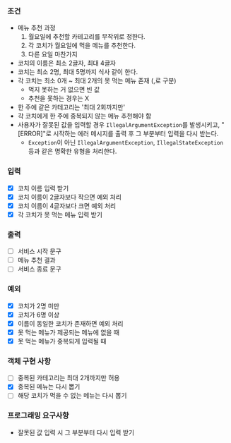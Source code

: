 ### 조건
- 메뉴 추천 과정
  1. 월요일에 추천할 카테고리를 무작위로 정한다.
  2. 각 코치가 월요일에 먹을 메뉴를 추천한다.
  3. 다른 요일 마찬가지
- 코치의 이름은 최소 2글자, 최대 4글자
- 코치는 최소 2명, 최대 5명까지 식사 같이 한다.
- 각 코치는 최소 0개 ~ 최대 2개의 못 먹는 메뉴 존재 (,로 구분)
  - 먹지 못하는 거 없으면 빈 값
  - 추천을 못하는 경우는 X
- 한 주에 같은 카테고리는 '최대 2회까지만'
- 각 코치에게 한 주에 중복되지 않는 메뉴 추천해야 함
- 사용자가 잘못된 값을 입력할 경우 `IllegalArgumentException`를 발생시키고, "[ERROR]"로 시작하는 에러 메시지를 출력 후 그 부분부터 입력을 다시
  받는다.
    - `Exception`이 아닌 `IllegalArgumentException`, `IllegalStateException` 등과 같은 명확한 유형을 처리한다.

### 입력
- [X] 코치 이름 입력 받기
- [X] 코치 이름이 2글자보다 작으면 예외 처리
- [X] 코치 이름이 4글자보다 크면 예외 처리
- [X] 각 코치가 못 먹는 메뉴 입력 받기

### 출력
- [ ] 서비스 시작 문구
- [ ] 메뉴 추천 결과
- [ ] 서비스 종료 문구

### 예외
- [X] 코치가 2명 미만
- [X] 코치가 6명 이상
- [X] 이름이 동일한 코치가 존재하면 예외 처리
- [X] 못 먹는 메뉴가 제공되는 메뉴에 없을 때
- [X] 못 먹는 메뉴가 중복되게 입력될 때

### 객체 구현 사항
- [ ] 중복된 카테고리는 최대 2개까지만 허용
- [X] 중복된 메뉴는 다시 뽑기
- [ ] 해당 코치가 먹을 수 없는 메뉴는 다시 뽑기

### 프로그래밍 요구사항
- 잘못된 값 입력 시 그 부분부터 다시 입력 받기 